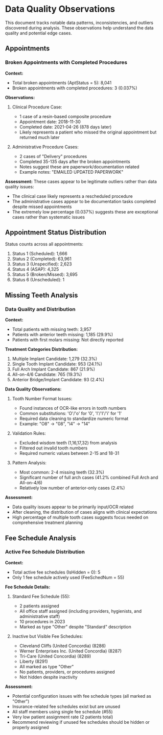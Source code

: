 # Data Quality Observations

This document tracks notable data patterns, inconsistencies, and outliers discovered during analysis. These observations help understand the data quality and potential edge cases.

## Appointments

### Broken Appointments with Completed Procedures

**Context:**
- Total broken appointments (AptStatus = 5): 8,041
- Broken appointments with completed procedures: 3 (0.037%)

**Observations:**
1. Clinical Procedure Case:
   - 1 case of a resin-based composite procedure
   - Appointment date: 2018-11-30
   - Completed date: 2021-04-26 (878 days later)
   - Likely represents a patient who missed the original appointment but returned much later

2. Administrative Procedure Cases:
   - 2 cases of "Delivery" procedures
   - Completed 35-135 days after the broken appointments
   - Notes suggest these are paperwork/documentation related
   - Example notes: "EMAILED UPDATED PAPERWORK"

**Assessment:**
These cases appear to be legitimate outliers rather than data quality issues:
- The clinical case likely represents a rescheduled procedure
- The administrative cases appear to be documentation tasks completed despite missed appointments
- The extremely low percentage (0.037%) suggests these are exceptional cases rather than systematic issues

## Appointment Status Distribution

Status counts across all appointments:
1. Status 1 (Scheduled): 1,666
2. Status 2 (Completed): 63,961
3. Status 3 (Unspecified): 2,623
4. Status 4 (ASAP): 4,325
5. Status 5 (Broken/Missed): 3,695
6. Status 6 (Unscheduled): 1

## Missing Teeth Analysis

### Data Quality and Distribution

**Context:**
- Total patients with missing teeth: 3,957
- Patients with anterior teeth missing: 1,185 (29.9%)
- Patients with first molars missing: Not directly reported

**Treatment Categories Distribution:**
1. Multiple Implant Candidate: 1,279 (32.3%)
2. Single Tooth Implant Candidate: 953 (24.1%)
3. Full Arch Implant Candidate: 867 (21.9%)
4. All-on-4/6 Candidate: 765 (19.3%)
5. Anterior Bridge/Implant Candidate: 93 (2.4%)

**Data Quality Observations:**
1. Tooth Number Format Issues:
   - Found instances of OCR-like errors in tooth numbers
   - Common substitutions: 'O'/'o' for '0', 'l'/'I'/'i' for '1'
   - Required data cleaning to standardize numeric format
   - Example: "O8" → "08", "l4" → "14"

2. Validation Rules:
   - Excluded wisdom teeth (1,16,17,32) from analysis
   - Filtered out invalid tooth numbers
   - Required numeric values between 2-15 and 18-31

3. Pattern Analysis:
   - Most common: 2-4 missing teeth (32.3%)
   - Significant number of full arch cases (41.2% combined Full Arch and All-on-4/6)
   - Relatively low number of anterior-only cases (2.4%)

**Assessment:**
- Data quality issues appear to be primarily input/OCR related
- After cleaning, the distribution of cases aligns with clinical expectations
- High percentage of multiple tooth cases suggests focus needed on comprehensive treatment planning 

## Fee Schedule Analysis

### Active Fee Schedule Distribution

**Context:**
- Total active fee schedules (IsHidden = 0): 5
- Only 1 fee schedule actively used (FeeSchedNum = 55)

**Fee Schedule Details:**
1. Standard Fee Schedule (55):
   - 2 patients assigned
   - All office staff assigned (including providers, hygienists, and administrative staff)
   - 10 procedures in 2023
   - Marked as type "Other" despite "Standard" description

2. Inactive but Visible Fee Schedules:
   - Cleveland Cliffs (United Concordia) (8286)
   - Werner Enterprises Inc. (United Concordia) (8287)
   - Tri-Care (United Concordia) (8289)
   - Liberty (8291)
   - All marked as type "Other"
   - No patients, providers, or procedures assigned
   - Not hidden despite inactivity

**Assessment:**
- Potential configuration issues with fee schedule types (all marked as "Other")
- Insurance-related fee schedules exist but are unused
- All staff members using single fee schedule (#55)
- Very low patient assignment rate (2 patients total)
- Recommend reviewing if unused fee schedules should be hidden or properly assigned

